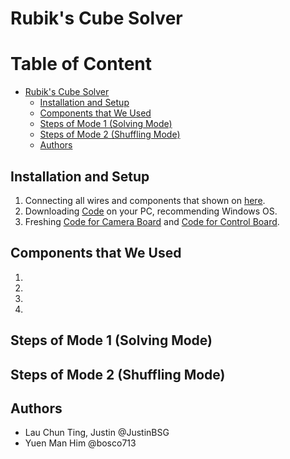 # Rubik's Cube Solver

# Table of Content
- [Rubik's Cube Solver](#rubiks-cube-solver)
    - [Installation and Setup](#steps-of-setting-up)
    - [Components that We Used](#components-that-we-used)
    - [Steps of Mode 1 (Solving Mode)](#steps-of-mode-1-solving-mode)
    - [Steps of Mode 2 (Shuffling Mode)](#steps-of-mode-2-shuffling-mode)
    - [Authors](#authors)

## Installation and Setup
1. Connecting all wires and components that shown on [here](Image/).
2. Downloading [Code](Code/PC/) on your PC, recommending Windows OS.
3. Freshing [Code for Camera Board](Code/Camera/) and [Code for Control Board](Code/Control/).

## Components that We Used
1.  
2.  
3.  
4.  

## Steps of Mode 1 (Solving Mode)


## Steps of Mode 2 (Shuffling Mode)


## Authors
- Lau Chun Ting, Justin @JustinBSG
- Yuen Man Him @bosco713